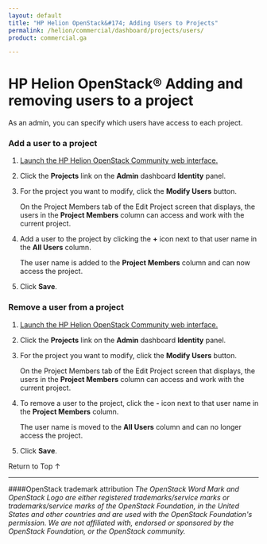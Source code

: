 ```yaml
---
layout: default
title: "HP Helion OpenStack&#174; Adding Users to Projects"
permalink: /helion/commercial/dashboard/projects/users/
product: commercial.ga

---
```

<!--UNDER REVISION-->

<script>

function PageRefresh {
onLoad="window.refresh"
}

PageRefresh();

</script>

<!--
<p style="font-size: small;"> <a href="/helion/commercial/ga1/install/">&#9664; PREV</a> | <a href="/helion/commercial/ga1/install-overview/">&#9650; UP</a> | <a href="/helion/commercial/ga1/">NEXT &#9654;</a> </p>
-->

# HP Helion OpenStack&#174; Adding and removing users to a project

As an admin, you can specify which users have access to each project. </p>

### Add a user to a project

1. <a href="/helion/community/dashboard/login/">Launch the HP Helion OpenStack Community web interface.</a></p>

2. Click the <strong>Projects</strong> link on the <strong>Admin</strong> dashboard <strong>Identity</strong> panel.</p>

3. For the project you want to modify, click the <strong>Modify Users</strong> button.</p>

	On the Project Members tab of the Edit Project screen that displays, the users in the <strong>Project Members</strong> column can access and work with the current project. </p>

4. Add a user to the project by clicking the <strong>+</strong> icon next to that user name in the <strong>All Users</strong> column.</p>

	The user name is added to the <strong>Project Members</strong> column and can now access the project.</p>

5. Click <strong>Save</strong>.</p>


### Remove a user from a project ###

1. <a href="/helion/community/dashboard/login/">Launch the HP Helion OpenStack Community web interface.</a></p>

2. Click the <strong>Projects</strong> link on the <strong>Admin</strong> dashboard <strong>Identity</strong> panel.</p>

3. For the project you want to modify, click the <strong>Modify Users</strong> button.</p>

	On the Project Members tab of the Edit Project screen that displays, the users in the <strong>Project Members</strong> column can access and work with the current project. </p>

4. To remove a user to the project, click the <strong>-</strong> icon next to that user name in the <strong>Project Members</strong> column.</p>

	<p>The user name is moved to the <strong>All Users</strong> column and can no longer access the project.</p>

5. Click <strong>Save</strong>. </p>

<p><a href="#top" style="padding:14px 0px 14px 0px; text-decoration: none;"> Return to Top &#8593; </a></p>


----
####OpenStack trademark attribution
*The OpenStack Word Mark and OpenStack Logo are either registered trademarks/service marks or trademarks/service marks of the OpenStack Foundation, in the United States and other countries and are used with the OpenStack Foundation's permission. We are not affiliated with, endorsed or sponsored by the OpenStack Foundation, or the OpenStack community.*